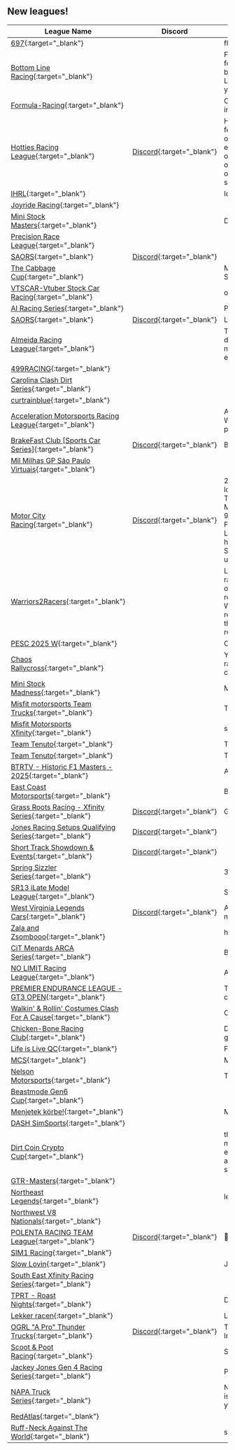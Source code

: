 ## New leagues!

| League Name | Discord | About |
|------------------------------------------------------------------------------------------------------------------------------------------|----------------------------------------------------------------|---------------------------------------------------------------------------------------------------------------------------------------------------------------------------------------------------------------------------------------------------------------------------------------------------------------------------------------------------------------------------------------------------------------------------------------------------------------------------------------------------------------------------------------------------------------|
|[697](https://members.iracing.com/membersite/member/LeagueView.do?league=12092){:target="_blank"} | |fly changes |
|[Bottom Line Racing](https://members.iracing.com/membersite/member/LeagueView.do?league=12089){:target="_blank"} | |Full time Xfinity and Next Gen Nascar racing\! Finally a league for clean racing against highly motivated iRacers\. A league based around not just racing, but strategy\. Ever heard of it? Long enough races to time pit stops and save tires to outrun your opponents\! How will YOU race\!? |
|[Formula\-Racing](https://members.iracing.com/membersite/member/LeagueView.do?league=12091){:target="_blank"} | |Only race formula, with a desire to improve to become the best in formula racing on iracing |
|[Hotties Racing League](https://members.iracing.com/membersite/member/LeagueView.do?league=12088){:target="_blank"} |[Discord](https://discord.gg/xXHpzQ7w4W){:target="_blank"} |Hotties Racing League is a competitive iRacing community featuring leagues for stock cars and GT3 sports cars\. We focus on clean racing, sportsmanship, and fostering a welcoming environment for all skill levels\. With 10\-race seasons, organized schedules, and season\-long points championships, our league offers structured, high\-quality racing on a mix of ovals and road courses\. Join us to compete, improve your skills, and connect with fellow racing enthusiasts\! |
|[IHRL](https://members.iracing.com/membersite/member/LeagueView.do?league=12087){:target="_blank"} | |Idaho hometown racing legue |
|[Joyride Racing](https://members.iracing.com/membersite/member/LeagueView.do?league=12095){:target="_blank"} | | |
|[Mini Stock Masters](https://members.iracing.com/membersite/member/LeagueView.do?league=12085){:target="_blank"} | |Dirt Mini Stocks |
|[Precision Race League](https://members.iracing.com/membersite/member/LeagueView.do?league=12094){:target="_blank"} | | |
|[SAORS](https://members.iracing.com/membersite/member/LeagueView.do?league=12097){:target="_blank"} |[Discord](https://discord.gg/ZxJFKYtC){:target="_blank"} | |
|[The Cabbage Cup](https://members.iracing.com/membersite/member/LeagueView.do?league=12090){:target="_blank"} | |Monday\-Mini Stock oval Wednesday\-Street Stock oval Sunday\-Mini Stock road course |
|[VTSCAR\-Vtuber Stock Car Racing](https://members.iracing.com/membersite/member/LeagueView.do?league=12096){:target="_blank"} | |oval based leagues for Vtubers and not |
|[AI Racing Series](https://members.iracing.com/membersite/member/LeagueView.do?league=12098){:target="_blank"} | |Private League setup to play around with AI racing |
|[SAORS](https://members.iracing.com/membersite/member/LeagueView.do?league=12093){:target="_blank"} |[Discord](https://discord.gg/ZxJFKYtC){:target="_blank"} |Late model |
|[Almeida Racing League](https://members.iracing.com/membersite/member/LeagueView.do?league=12086){:target="_blank"} | |The Almeida Racing Academy's iRacing league, providing drivers with a chance to compete against fellow Academy members, in a structured, competitive, enjoyable learning environment\. |
|[499RACING](https://members.iracing.com/membersite/member/LeagueView.do?league=12101){:target="_blank"} | | |
|[Carolina Clash Dirt Series](https://members.iracing.com/membersite/member/LeagueView.do?league=12099){:target="_blank"} | | |
|[curtrainblue](https://members.iracing.com/membersite/member/LeagueView.do?league=12100){:target="_blank"} | | |
|[Acceleration Motorsports Racing League](https://members.iracing.com/membersite/member/LeagueView.do?league=12107){:target="_blank"} | |A League Associated With The Team Acceleration Motorsports, We have a Discord look in the iRacing Discord and look at team promotions, you'll find us |
|[BrakeFast Club \[Sports Car Series\]](https://members.iracing.com/membersite/member/LeagueView.do?league=12104){:target="_blank"} |[Discord](https://discord.gg/brakefastclub){:target="_blank"} |BrakeFast Club's Sports Car Series iRacing League |
|[Mil Milhas GP São Paulo Virtuais](https://members.iracing.com/membersite/member/LeagueView.do?league=12103){:target="_blank"} | | |
|[Motor City Racing](https://members.iracing.com/membersite/member/LeagueView.do?league=12105){:target="_blank"} |[Discord](https://discord.gg/u8mm6J3KCw){:target="_blank"} |2025 is set to be a promising year for iRacing in MCR; we are looking to roll out a Weekly Multi\-Class IMSA iRacing League\. This league would feature GTP, LMP & GT3 Classes for the true Multi\-Class experience\. The League will be starting February 9th\! If you’re interested, please fill out the Google Form below\! Format: 15 Minute Qualifying 1 Hour Race Distance Signup Link: https://docs\.google\.com/forms/d/e/1FAIpQLSddVekqyfnxvjCL\-SLVYmTspdwmLcfygy3K1CYkimQMnJPHTA/viewform?usp\=header Discord Invite: https://discord\.gg/u8mm6J3KCw |
|[Warriors2Racers](https://members.iracing.com/membersite/member/LeagueView.do?league=12102){:target="_blank"} | |League for Warriors2Racers members and their guests\. League races every Wednesday\. Rotation follows real world calendar order of events for the current season\. Wednesday prior to a real world event will be the real world track for the upcoming W2R event \(if available\)\. At conclusion of each iteration of the real world calendar, there will be a special event at a location that we will likely run at in the future\. iRacing season normally runs Feb\-Sep with special sessions for real world racing prep |
|[PESC 2025 W](https://members.iracing.com/membersite/member/LeagueView.do?league=12106){:target="_blank"} | |ONLY FOR PESC |
|[Chaos Rallycross](https://members.iracing.com/membersite/member/LeagueView.do?league=12108){:target="_blank"} | |You search for something silly? Well what do you think about rallycross cars on "normal" tracks? Here we go with the most chaos you may ever seen\! |
|[Mini Stock Madness](https://members.iracing.com/membersite/member/LeagueView.do?league=12109){:target="_blank"} | |MSM Mini Stock Madness |
|[Misfit motorsports Team Trucks](https://members.iracing.com/membersite/member/LeagueView.do?league=12113){:target="_blank"} | |Team based truck league |
|[Misfit Motorsports Xfinity](https://members.iracing.com/membersite/member/LeagueView.do?league=12114){:target="_blank"} | |solo |
|[Team Tenuto](https://members.iracing.com/membersite/member/LeagueView.do?league=12111){:target="_blank"} | |Team Tenuto Test Sessions |
|[Team Tenuto](https://members.iracing.com/membersite/member/LeagueView.do?league=12112){:target="_blank"} | |Team Tenuto Test Sessions |
|[BTRTV \- Historic F1 Masters \- 2025](https://members.iracing.com/membersite/member/LeagueView.do?league=12110){:target="_blank"} | |AM Historic Formula 1 Single and Team Championship |
|[East Coast Motorsports](https://members.iracing.com/membersite/member/LeagueView.do?league=12115){:target="_blank"} | |Beginner friendly we all have to start somewhere\. |
|[Grass Roots Racing \- Xfinity Series](https://members.iracing.com/membersite/member/LeagueView.do?league=12118){:target="_blank"} |[Discord](https://discord.gg/grassrootsracing){:target="_blank"} |GRR Oval Series Championship |
|[Jones Racing Setups Qualifying Series](https://members.iracing.com/membersite/member/LeagueView.do?league=12120){:target="_blank"} |[Discord](https://discord.gg/4hhXwUESeF){:target="_blank"} | |
|[Short Track Showdown & Events](https://members.iracing.com/membersite/member/LeagueView.do?league=12121){:target="_blank"} |[Discord](https://discord.gg/4hhXwUESeF){:target="_blank"} | |
|[Spring Sizzler Series](https://members.iracing.com/membersite/member/LeagueView.do?league=12116){:target="_blank"} | |358 Modifieds |
|[SR13 iLate Model League](https://members.iracing.com/membersite/member/LeagueView.do?league=12119){:target="_blank"} | |SEND IT |
|[West Virginia Legends Cars](https://members.iracing.com/membersite/member/LeagueView.do?league=12117){:target="_blank"} |[Discord](https://discord.gg/mmBbCqBQ){:target="_blank"} |A Legends car league that will race on oval and road and maybe dirt in the future |
|[Zala and Zsombooo](https://members.iracing.com/membersite/member/LeagueView.do?league=12122){:target="_blank"} | |hello is a private room |
|[CiT Menards ARCA Series](https://members.iracing.com/membersite/member/LeagueView.do?league=12127){:target="_blank"} | |Best ARCA league on iRacing |
|[NO LIMIT Racing League](https://members.iracing.com/membersite/member/LeagueView.do?league=12128){:target="_blank"} | |Asphalt And Dirt Racing at its best |
|[PREMIER ENDURANCE LEAGUE \- GT3 OPEN](https://members.iracing.com/membersite/member/LeagueView.do?league=12123){:target="_blank"} | |The GAMER GEAR DIRECT Australian GT3 short endurance championship\. |
|[Walkin' & Rollin' Costumes Clash For A Cause](https://members.iracing.com/membersite/member/LeagueView.do?league=12126){:target="_blank"} | |Charity Event Benefitting Walkin' & Rollin' Costumes |
|[Chicken\-Bone Racing Club](https://members.iracing.com/membersite/member/LeagueView.do?league=12129){:target="_blank"} | |Dudes racing dudes disguised as other dudes trying to prevent going full \*\*\* |
|[Life is Live QC](https://members.iracing.com/membersite/member/LeagueView.do?league=12125){:target="_blank"} | |Friend Ai season |
|[MCS](https://members.iracing.com/membersite/member/LeagueView.do?league=12124){:target="_blank"} | |Member Created Series |
|[Nelson Motorsports](https://members.iracing.com/membersite/member/LeagueView.do?league=12130){:target="_blank"} | |This is where the New Symrna Speedweeks will be happening\. |
|[Beastmode Gen6 Cup](https://members.iracing.com/membersite/member/LeagueView.do?league=12131){:target="_blank"} | | |
|[Menjetek körbe\!](https://members.iracing.com/membersite/member/LeagueView.do?league=12132){:target="_blank"} | |Minden ami NASCAR\! |
|[DASH SimSports](https://members.iracing.com/membersite/member/LeagueView.do?league=12140){:target="_blank"} | | |
|[Dirt Coin Crypto Cup](https://members.iracing.com/membersite/member/LeagueView.do?league=12145){:target="_blank"} | |this is a league that will run for points and it will be in the dirt mini stocks\. It will have certificates for the top 10 finishers per event, and they will be posted on the facebook page Dirt Coin, and in our discord\. we will run on tuesdays @8:30pm CT starting on 2/4/25 and fixed setups |
|[GTR\-Masters](https://members.iracing.com/membersite/member/LeagueView.do?league=12142){:target="_blank"} | | |
|[Northeast Legends](https://members.iracing.com/membersite/member/LeagueView.do?league=12143){:target="_blank"} | |legends thursday nights |
|[Northwest V8 Nationals](https://members.iracing.com/membersite/member/LeagueView.do?league=12138){:target="_blank"} | | |
|[POLENTA RACING TEAM League](https://members.iracing.com/membersite/member/LeagueView.do?league=12135){:target="_blank"} |[Discord](https://discord.gg/xJcR6KsuUG){:target="_blank"} |🏁 1° Champ Mazda MX\-5 Polenta Racing Team🏁 |
|[SIM1 Racing](https://members.iracing.com/membersite/member/LeagueView.do?league=12133){:target="_blank"} | | |
|[Slow Lovin](https://members.iracing.com/membersite/member/LeagueView.do?league=12144){:target="_blank"} | |Just the tip |
|[South East Xfinity Racing Series](https://members.iracing.com/membersite/member/LeagueView.do?league=12141){:target="_blank"} | | |
|[TPRT \- Roast Nights](https://members.iracing.com/membersite/member/LeagueView.do?league=12137){:target="_blank"} | |Donde Tu Pai te la monta\. Ponte serioooo |
|[Lekker racen](https://members.iracing.com/membersite/member/LeagueView.do?league=12134){:target="_blank"} | |Lekker racen |
|[OGRL "A Pro" Thunder Trucks](https://members.iracing.com/membersite/member/LeagueView.do?league=12136){:target="_blank"} |[Discord](https://discord.gg/ogrl){:target="_blank"} |This is our OGRL "A Pro" Thursday Thunder Truck League \- Invite Only |
|[Scoot & Poot Racing](https://members.iracing.com/membersite/member/LeagueView.do?league=12139){:target="_blank"} | |Scootin & Pootin |
|[Jackey Jones Gen 4 Racing Series](https://members.iracing.com/membersite/member/LeagueView.do?league=12149){:target="_blank"} | |Presented by Mid Atlantic Racing Series |
|[NAPA Truck Series](https://members.iracing.com/membersite/member/LeagueView.do?league=12146){:target="_blank"} | |NAPA is a truck series awards while be give to the winner this is a 25 race format hope you while join use and we can crown you as a champion\. |
|[RedAtlas](https://members.iracing.com/membersite/member/LeagueView.do?league=12148){:target="_blank"} | | |
|[Ruff\-Neck Against The World](https://members.iracing.com/membersite/member/LeagueView.do?league=12147){:target="_blank"} | |smack talk welcomed drive with respect |

